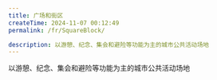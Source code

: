 ```yaml
---
title: 广场和街区
createTime: 2024-11-07 00:12:49
permalink: /fr/SquareBlock/

description: 以游憩、纪念、集会和避险等功能为主的城市公共活动场地
---
```


以游憩、纪念、集会和避险等功能为主的城市公共活动场地